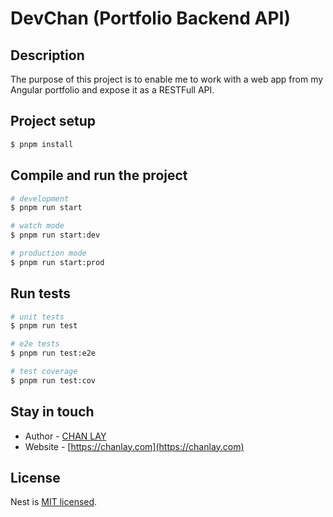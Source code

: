 # DevChan (Portfolio Backend API)

## Description

The purpose of this project is to enable me to work with a web app from my Angular portfolio and expose it as a RESTFull
API.

## Project setup

```bash
$ pnpm install
```

## Compile and run the project

```bash
# development
$ pnpm run start

# watch mode
$ pnpm run start:dev

# production mode
$ pnpm run start:prod
```

## Run tests

```bash
# unit tests
$ pnpm run test

# e2e tests
$ pnpm run test:e2e

# test coverage
$ pnpm run test:cov
```

## Stay in touch

- Author - [CHAN LAY](https://www.linkedin.com/in/chanlay/)
- Website - [https://chanlay.com](https://chanlay.com)

## License

Nest is [MIT licensed](https://github.com/nestjs/nest/blob/master/LICENSE).

